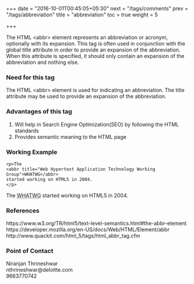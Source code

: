 +++
date = "2016-10-01T00:45:05+05:30"
next = "/tags/comments"
prev = "/tags/abbreviation"
title = "abbreviation"
toc = true
weight = 5

+++

The HTML <span class='tag-span'>&lt;abbr&gt;</span> element represents an abbreviation or acronym, optionally with its expansion. This tag is often used in conjunction with the global title attribute in order to provide an expansion of the abbreviation. When this attribute is specified, it should only contain an expansion of the abbreviation and nothing else.

<h3>Need for this tag</h3>
The HTML <span class='tag-span'>&lt;abbr&gt;</span> element is used for indicating an abbreviation. The title attribute may be used to provide an expansion of the abbreviation.

<h3>Advantages of this tag</h3>

<ol>
  <li>Will help in Search Engine Optimization(SEO) by following the HTML standards</li>
  <li>Provides semantic meaning to the HTML page</li>
</ol>

<h3>Working Example</h3>

    <p>The
    <abbr title="Web Hypertext Application Technology Working Group">WHATWG</abbr>
    started working on HTML5 in 2004.
    </p>

<p>The <abbr title="Web Hypertext Application Technology Working Group">WHATWG</abbr> started working on HTML5 in 2004.</p>

<h3>References</h3>
https://www.w3.org/TR/html5/text-level-semantics.html#the-abbr-element
<br>
https://developer.mozilla.org/en-US/docs/Web/HTML/Element/abbr
<br>
http://www.quackit.com/html_5/tags/html_abbr_tag.cfm

<h3>Point of Contact</h3>
Niranjan Thrineshwar <br>
nthrineshwar@deloitte.com <br>
9663770742
